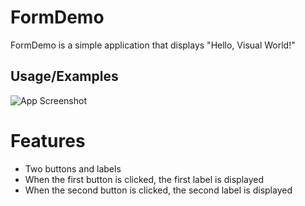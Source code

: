 # FormDemo

FormDemo is a simple application that displays "Hello, Visual World!"

## Usage/Examples

![App Screenshot](FormDemo.jpg)

# Features
- Two buttons and labels
- When the first button is clicked, the first label is displayed
- When the second button is clicked, the second label is displayed